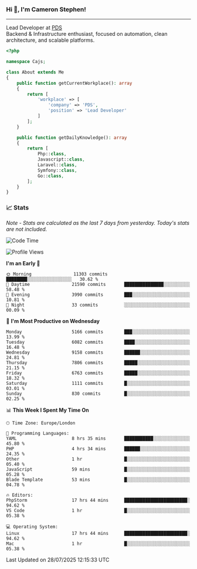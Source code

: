 ### Hi 👋, I'm Cameron Stephen!

---

Lead Developer at [PDS](https://prindatasolutions.co.uk)  
Backend & Infrastructure enthusiast, focused on automation, clean architecture, and scalable platforms.


```php
<?php

namespace Cajs;

class About extends Me
{
    public function getCurrentWorkplace(): array
    {
        return [
            'workplace' => [
                'company' => 'PDS',
                'position' => 'Lead Developer'
            ]
        ];
    }

    public function getDailyKnowledge(): array
    {
        return [
            Php::class,
            Javascript::class,
            Laravel::class,
            Symfony::class,
            Go::class,
        ];
    }
}
```

### 📈 Stats
<p><em>Note - Stats are calculated as the last 7 days from yesterday. Today's stats are not included.</em></p>


<!--START_SECTION:waka-->
![Code Time](http://img.shields.io/badge/Code%20Time-4%2C608%20hrs%2045%20mins-blue)

![Profile Views](http://img.shields.io/badge/Profile%20Views-0-blue)

**I'm an Early 🐤** 

```text
🌞 Morning                11303 commits       ████████░░░░░░░░░░░░░░░░░   30.62 % 
🌆 Daytime                21590 commits       ███████████████░░░░░░░░░░   58.48 % 
🌃 Evening                3990 commits        ███░░░░░░░░░░░░░░░░░░░░░░   10.81 % 
🌙 Night                  33 commits          ░░░░░░░░░░░░░░░░░░░░░░░░░   00.09 % 
```
📅 **I'm Most Productive on Wednesday** 

```text
Monday                   5166 commits        ███░░░░░░░░░░░░░░░░░░░░░░   13.99 % 
Tuesday                  6082 commits        ████░░░░░░░░░░░░░░░░░░░░░   16.48 % 
Wednesday                9158 commits        ██████░░░░░░░░░░░░░░░░░░░   24.81 % 
Thursday                 7806 commits        █████░░░░░░░░░░░░░░░░░░░░   21.15 % 
Friday                   6763 commits        █████░░░░░░░░░░░░░░░░░░░░   18.32 % 
Saturday                 1111 commits        █░░░░░░░░░░░░░░░░░░░░░░░░   03.01 % 
Sunday                   830 commits         █░░░░░░░░░░░░░░░░░░░░░░░░   02.25 % 
```


📊 **This Week I Spent My Time On** 

```text
🕑︎ Time Zone: Europe/London

💬 Programming Languages: 
YAML                     8 hrs 35 mins       ███████████░░░░░░░░░░░░░░   45.80 % 
PHP                      4 hrs 34 mins       ██████░░░░░░░░░░░░░░░░░░░   24.35 % 
Other                    1 hr                █░░░░░░░░░░░░░░░░░░░░░░░░   05.40 % 
JavaScript               59 mins             █░░░░░░░░░░░░░░░░░░░░░░░░   05.28 % 
Blade Template           53 mins             █░░░░░░░░░░░░░░░░░░░░░░░░   04.78 % 

🔥 Editors: 
PhpStorm                 17 hrs 44 mins      ████████████████████████░   94.62 % 
VS Code                  1 hr                █░░░░░░░░░░░░░░░░░░░░░░░░   05.38 % 

💻 Operating System: 
Linux                    17 hrs 44 mins      ████████████████████████░   94.62 % 
Mac                      1 hr                █░░░░░░░░░░░░░░░░░░░░░░░░   05.38 % 
```


 Last Updated on 28/07/2025 12:15:33 UTC
<!--END_SECTION:waka-->
